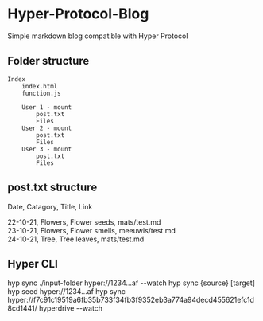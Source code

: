 # Hyper-Protocol-Blog

Simple markdown blog compatible with Hyper Protocol

## Folder structure

    Index
        index.html
        function.js

        User 1 - mount
            post.txt
            Files
        User 2 - mount
            post.txt
            Files
        User 3 - mount
            post.txt
            Files


## post.txt structure

Date, Catagory, Title, Link  

22-10-21, Flowers, Flower seeds, mats/test.md  
23-10-21, Flowers, Flower smells, meeuwis/test.md  
24-10-21, Tree, Tree leaves, mats/test.md  



## Hyper CLI

hyp sync ./input-folder hyper://1234…af --watch
hyp sync {source} [target]
hyp seed hyper://1234…af
hyp sync hyper://f7c91c19519a6fb35b733f34fb3f9352eb3a774a94decd455621efc1d8cd1441/ hyperdrive --watch
